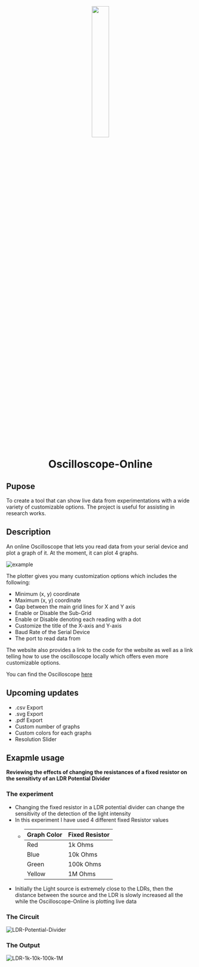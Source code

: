 <div align="center">
  <img src="https://kinghowler.github.io/assets/img/oscilloscope-online/icon.png" width="30%">
  
  # Oscilloscope-Online
</div>

## Pupose
To create a tool that can show live data from experimentations with a wide variety of customizable options. The project is useful for assisting in research works.

## Description
An online Oscilloscope that lets you read data from your serial device and plot a graph of it. At the moment, it can plot 4 graphs.

![example](https://kinghowler.github.io/assets/img/oscilloscope-online/Screenshot(1).png)

The plotter gives you many customization options which includes the following:

- Minimum (x, y) coordinate
- Maximum (x, y) coordinate
- Gap between the main grid lines for X and Y axis
- Enable or Disable the Sub-Grid
- Enable or Disable denoting each reading with a dot
- Customize the title of the X-axis and Y-axis
- Baud Rate of the Serial Device
- The port to read data from

The website also provides a link to the code for the website as well as a link telling how to use the oscilloscope locally which offers even more customizable options.

You can find the Oscilloscope [here](https://kinghowler.github.io/Oscilloscope-Online/)

## Upcoming updates
- .csv Export
- .svg Export
- .pdf Export
- Custom number of graphs
- Custom colors for each graphs
- Resolution Slider

## Exapmle usage
**Reviewing the effects of changing the resistances of a fixed resistor on the sensitivty of an LDR Potential Divider**
### The experiment
- Changing the fixed resistor in a LDR potential divider can change the sensitivity of the detection of the light intensity
- In this experiment I have used 4 different fixed Resistor values
    - | Graph Color | Fixed Resistor |
      |-------------|----------------|
      | Red         | 1k Ohms        |
      | Blue        | 10k Ohms       |
      | Green       | 100k Ohms      |
      | Yellow      | 1M Ohms        |
- Initially the Light source is extremely close to the LDRs, then the distance between the source and the LDR is slowly increased all the while the Oscilloscope-Online is plotting live data

### The Circuit
![LDR-Potential-Divider](https://github.com/user-attachments/assets/007746fd-9123-4bcc-a11f-65844b771e11)

### The Output
![LDR-1k-10k-100k-1M](https://github.com/user-attachments/assets/5148fe3b-e2ca-4b79-88b9-ea7d624e2178)

